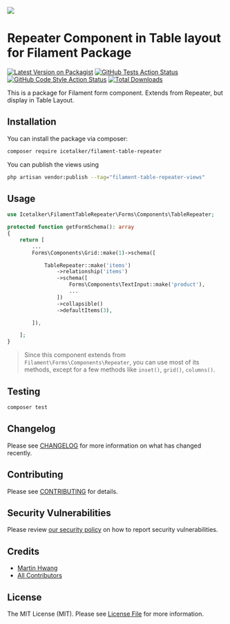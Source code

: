 
[<img src="https://github-ads.s3.eu-central-1.amazonaws.com/support-ukraine.svg?t=1" />](https://supportukrainenow.org)

# Repeater Component in Table layout for Filament Package

[![Latest Version on Packagist](https://img.shields.io/packagist/v/icetalker/filament-table-repeater.svg?style=flat-square)](https://packagist.org/packages/icetalker/filament-table-repeater)
[![GitHub Tests Action Status](https://img.shields.io/github/workflow/status/icetalker/filament-table-repeater/run-tests?label=tests)](https://github.com/icetalker/filament-table-repeater/actions?query=workflow%3Arun-tests+branch%3Amain)
[![GitHub Code Style Action Status](https://img.shields.io/github/workflow/status/icetalker/filament-table-repeater/Check%20&%20fix%20styling?label=code%20style)](https://github.com/icetalker/filament-table-repeater/actions?query=workflow%3A"Check+%26+fix+styling"+branch%3Amain)
[![Total Downloads](https://img.shields.io/packagist/dt/icetalker/filament-table-repeater.svg?style=flat-square)](https://packagist.org/packages/icetalker/filament-table-repeater)

This is a package for Filament form component. Extends from Repeater, but display in Table Layout.

## Installation

You can install the package via composer:

```bash
composer require icetalker/filament-table-repeater
```

You can publish the views using

```bash
php artisan vendor:publish --tag="filament-table-repeater-views"
```

## Usage

```php
use Icetalker\FilamentTableRepeater\Forms\Components\TableRepeater;

protected function getFormSchema(): array
{
    return [
        ...
        Forms\Components\Grid::make(1)->schema([

            TableRepeater::make('items')
                ->relationship('items')
                ->schema([
                    Forms\Components\TextInput::make('product'),
                    ...
                ])
                ->collapsible()
                ->defaultItems(3),

        ]),

    ];
}
```

> Since this component extends from `Filament\Forms\Components\Repeater`, you can use most of its methods, except for a few methods like `inset()`, `grid()`, `columns()`. 


## Testing

```bash
composer test
```

## Changelog

Please see [CHANGELOG](CHANGELOG.md) for more information on what has changed recently.

## Contributing

Please see [CONTRIBUTING](https://github.com/spatie/.github/blob/main/CONTRIBUTING.md) for details.

## Security Vulnerabilities

Please review [our security policy](../../security/policy) on how to report security vulnerabilities.

## Credits

- [Martin Hwang](https://github.com/icetalker)
- [All Contributors](../../contributors)

## License

The MIT License (MIT). Please see [License File](LICENSE.md) for more information.
